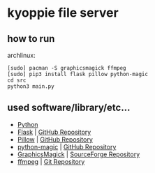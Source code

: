 # kyoppie file server

## how to run
archlinux:
```
[sudo] pacman -S graphicsmagick ffmpeg
[sudo] pip3 install flask pillow python-magic
cd src
python3 main.py
```

## used software/library/etc...
- [Python](https://www.python.org/)
- [Flask](http://flask.pocoo.org/) | [GitHub Repository](https://github.com/pallets/flask)
- [Pillow](https://pillow.readthedocs.io/) | [GitHub Repository](https://github.com/python-pillow/Pillow)
- [python-magic](https://pypi.python.org/pypi/python-magic) | [GitHub Repository](https://github.com/ahupp/python-magic)
- [GraphicsMagick](http://www.graphicsmagick.org/) | [SourceForge Repository](http://hg.code.sf.net/p/graphicsmagick/code/)
- [ffmpeg](https://ffmpeg.org/) | [Git Repository](https://git.ffmpeg.org/ffmpeg.git)